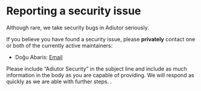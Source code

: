 # Reporting a security issue

Although rare, we take security bugs in Adiutor seriously.

If you believe you have found a security issue, please **privately** contact one or both of the currently active maintainers:

* Doğu Abaris: [Email](https://mediawiki.org/wiki/Special:EmailUser/Doğu)

Please include “Adiutor Security” in the subject line and include as much information in the body as you are capable of providing. We will respond as quickly as we are able with further steps. .
